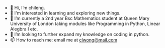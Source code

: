 - 👋 Hi, I’m chileng.
- 👀 I'm interested in learning and exploring new things.
- 🌱 I’m currently a 2nd year Bsc Mathematics student at Queen Mary University of London taking modules like Programming in Python, Linear Alegbra I etc.
- 💞️ I’m looking to further expand my knowledge on coding in python.
- 📫 How to reach me: email me at clwong@mail.com

<!---
chileng/chileng is a ✨ special ✨ repository because its `README.md` (this file) appears on your GitHub profile.
You can click the Preview link to take a look at your changes.
--->
